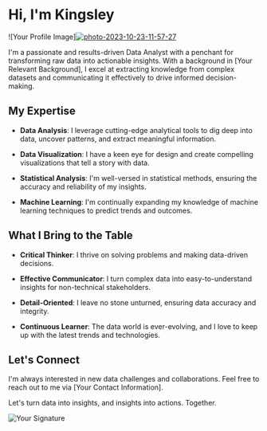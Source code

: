 # Hi, I'm Kingsley

![Your Profile Image]<a href="https://ibb.co/ZHRDSvz"><img src="https://i.ibb.co/LQD7rBd/photo-2023-10-23-11-57-27.jpg" alt="photo-2023-10-23-11-57-27" border="0"></a>

I'm a passionate and results-driven Data Analyst with a penchant for transforming raw data into actionable insights. With a background in [Your Relevant Background], I excel at extracting knowledge from complex datasets and communicating it effectively to drive informed decision-making.

## My Expertise

- **Data Analysis**: I leverage cutting-edge analytical tools to dig deep into data, uncover patterns, and extract meaningful information.

- **Data Visualization**: I have a keen eye for design and create compelling visualizations that tell a story with data.

- **Statistical Analysis**: I'm well-versed in statistical methods, ensuring the accuracy and reliability of my insights.

- **Machine Learning**: I'm continually expanding my knowledge of machine learning techniques to predict trends and outcomes.

## What I Bring to the Table

- **Critical Thinker**: I thrive on solving problems and making data-driven decisions.

- **Effective Communicator**: I turn complex data into easy-to-understand insights for non-technical stakeholders.

- **Detail-Oriented**: I leave no stone unturned, ensuring data accuracy and integrity.

- **Continuous Learner**: The data world is ever-evolving, and I love to keep up with the latest trends and technologies.

## Let's Connect

I'm always interested in new data challenges and collaborations. Feel free to reach out to me via [Your Contact Information].

Let's turn data into insights, and insights into actions. Together.

![Your Signature](URL_to_Your_Signature)

